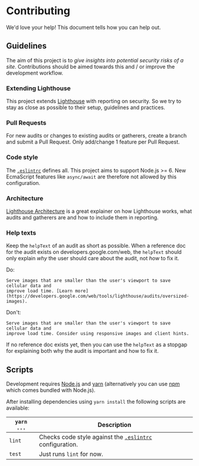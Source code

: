 # Contributing

We'd love your help! This document tells how you can help out.


## Guidelines

The aim of this project is to *give insights into potential security risks of a site*.
Contributions should be aimed towards this and / or improve the development workflow.

### Extending Lighthouse

This project extends [Lighthouse](https://github.com/GoogleChrome/lighthouse) with reporting on security. So we try to stay as close as possible to their setup, guidelines and practices.

### Pull Requests

For new audits or changes to existing audits or gatherers, create a branch and submit a Pull Request. Only add/change 1 feature per Pull Request.

### Code style

The [`.eslintrc`](.eslintrc.js) defines all. This project aims to support Node.js >= 6. New EcmaScript features like `async/await` are therefore not allowed by this configuration.

### Architecture

[Lighthouse Architecture](https://github.com/GoogleChrome/lighthouse/blob/master/docs/architecture.md) is a great explainer on how Lighthouse works, what audits and gatherers are and how to include them in reporting.

### Help texts

Keep the `helpText` of an audit as short as possible. When a reference doc for the audit exists on
developers.google.com/web, the `helpText` should only explain *why* the user should care
about the audit, not *how* to fix it.

Do:

    Serve images that are smaller than the user's viewport to save cellular data and
    improve load time. [Learn more](https://developers.google.com/web/tools/lighthouse/audits/oversized-images).

Don't:

    Serve images that are smaller than the user's viewport to save cellular data and
    improve load time. Consider using responsive images and client hints.

If no reference doc exists yet, then you can use the `helpText` as a stopgap for explaining
both why the audit is important and how to fix it.


## Scripts

Development requires [Node.js](http://nodejs.org/) and [yarn](https://yarnpkg.com/) (alternatively you can use [npm](https://npmjs.org/) which comes bundled with Node.js).

After installing dependencies using `yarn install` the following scripts are available:

`yarn ...` | Description
---|---
`lint` | Checks code style against the [`.eslintrc`](.eslintrc.js) configuration.
`test` | Just runs `lint` for now.
